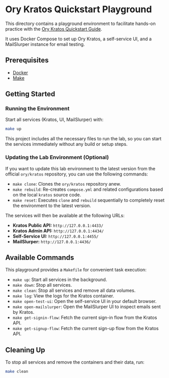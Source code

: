 # Ory Kratos Quickstart Playground

This directory contains a playground environment to facilitate hands-on practice with the [Ory Kratos Quickstart Guide](https://www.ory.sh/docs/kratos/quickstart).

It uses Docker Compose to set up Ory Kratos, a self-service UI, and a MailSlurper instance for email testing.

## Prerequisites

*   [Docker](https://www.docker.com/get-started)
*   [Make](https://www.gnu.org/software/make/)

## Getting Started

### Running the Environment

Start all services (Kratos, UI, MailSlurper) with:

```bash
make up
```

This project includes all the necessary files to run the lab, so you can start the services immediately without any build or setup steps.

### Updating the Lab Environment (Optional)

If you want to update this lab environment to the latest version from the official `ory/kratos` repository, you can use the following commands:

*   `make clone`: Clones the `ory/kratos` repository anew.
*   `make rebuild`: Re-creates `compose.yml` and related configurations based on the local `kratos` source code.
*   `make reset`: Executes `clone` and `rebuild` sequentially to completely reset the environment to the latest version.

The services will then be available at the following URLs:

*   **Kratos Public API:** `http://127.0.0.1:4433/`
*   **Kratos Admin API:** `http://127.0.0.1:4434/`
*   **Self-Service UI:** `http://127.0.0.1:4455/`
*   **MailSlurper:** `http://127.0.0.1:4436/`

## Available Commands

This playground provides a `Makefile` for convenient task execution:

*   `make up`: Start all services in the background.
*   `make down`: Stop all services.
*   `make clean`: Stop all services and remove all data volumes.
*   `make log`: View the logs for the Kratos container.
*   `make open-test-ui`: Open the self-service UI in your default browser.
*   `make open-mailslurper`: Open the MailSlurper UI to inspect emails sent by Kratos.
*   `make get-signin-flow`: Fetch the current sign-in flow from the Kratos API.
*   `make get-signup-flow`: Fetch the current sign-up flow from the Kratos API.

## Cleaning Up

To stop all services and remove the containers and their data, run:

```bash
make clean
```